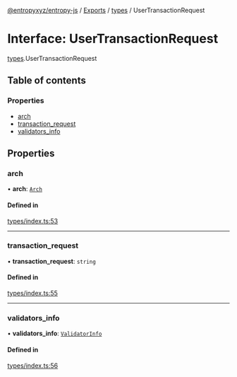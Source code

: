[@entropyxyz/entropy-js](../README.md) / [Exports](../modules.md) / [types](../modules/types.md) / UserTransactionRequest

# Interface: UserTransactionRequest

[types](../modules/types.md).UserTransactionRequest

## Table of contents

### Properties

- [arch](types.UserTransactionRequest.md#arch)
- [transaction\_request](types.UserTransactionRequest.md#transaction_request)
- [validators\_info](types.UserTransactionRequest.md#validators_info)

## Properties

### arch

• **arch**: [`Arch`](../enums/types.Arch.md)

#### Defined in

[types/index.ts:53](https://github.com/entropyxyz/entropy-js/blob/b4c1b9b/src/types/index.ts#L53)

___

### transaction\_request

• **transaction\_request**: `string`

#### Defined in

[types/index.ts:55](https://github.com/entropyxyz/entropy-js/blob/b4c1b9b/src/types/index.ts#L55)

___

### validators\_info

• **validators\_info**: [`ValidatorInfo`](types.ValidatorInfo.md)

#### Defined in

[types/index.ts:56](https://github.com/entropyxyz/entropy-js/blob/b4c1b9b/src/types/index.ts#L56)
